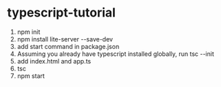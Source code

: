 # typescript-tutorial

1) npm init
2) npm install lite-server --save-dev
3) add start command in package.json
4) Assuming you already have typescript installed globally, run tsc --init
5) add index.html and app.ts
5) tsc
6) npm start
